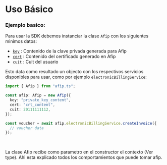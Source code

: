 # Uso Básico

### Ejemplo basico:

Para usar la SDK debemos instanciar la clase `Afip` con los siguientes minimos datos:

- [`key`](https://www.afip.gob.ar/ws/documentacion/certificados.asp) : Contenido de la clave privada generada para Afip
- [`cert`](https://www.afip.gob.ar/ws/documentacion/certificados.asp) : Contenido del certificado generado en Afip
- `cuit` : Cuit del usuario

Esto data como resultado un objecto con los respectivos servicios disponibles para usar, como por ejemplo `electronicBillingService`:

```ts
import { Afip } from "afip.ts";

const afip: Afip = new Afip({
  key: "private_key_content",
  cert: "crt_content",
  cuit: 20111111112,
});

const voucher = await afip.electronicBillingService.createInvoice({
  // voucher data
});
```

<br>

La clase Afip recibe como parametro en el constructor el contexto (Ver type). Ahi esta explicado todos los comportamientos que puede tomar afip.
